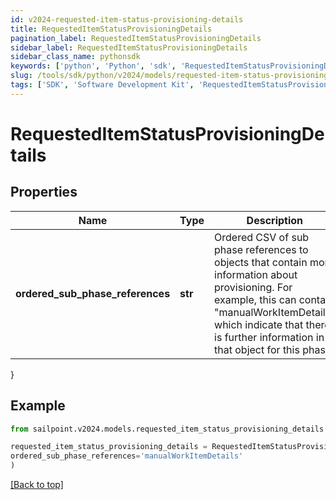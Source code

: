 ```yaml
---
id: v2024-requested-item-status-provisioning-details
title: RequestedItemStatusProvisioningDetails
pagination_label: RequestedItemStatusProvisioningDetails
sidebar_label: RequestedItemStatusProvisioningDetails
sidebar_class_name: pythonsdk
keywords: ['python', 'Python', 'sdk', 'RequestedItemStatusProvisioningDetails', 'V2024RequestedItemStatusProvisioningDetails'] 
slug: /tools/sdk/python/v2024/models/requested-item-status-provisioning-details
tags: ['SDK', 'Software Development Kit', 'RequestedItemStatusProvisioningDetails', 'V2024RequestedItemStatusProvisioningDetails']
---
```


# RequestedItemStatusProvisioningDetails


## Properties

Name | Type | Description | Notes
------------ | ------------- | ------------- | -------------
**ordered_sub_phase_references** | **str** | Ordered CSV of sub phase references to objects that contain more information about provisioning. For example, this can contain \"manualWorkItemDetails\" which indicate that there is further information in that object for this phase. | [optional] 
}

## Example

```python
from sailpoint.v2024.models.requested_item_status_provisioning_details import RequestedItemStatusProvisioningDetails

requested_item_status_provisioning_details = RequestedItemStatusProvisioningDetails(
ordered_sub_phase_references='manualWorkItemDetails'
)

```
[[Back to top]](#) 


